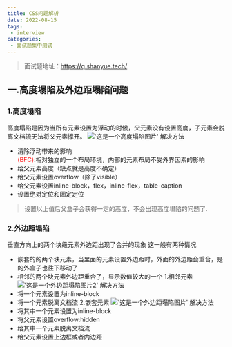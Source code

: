 ```yaml
---
title: CSS问题解析
date: 2022-08-15
tags:
 - interview
categories:
 - 面试题集中测试
---
```


 > 面试题地址：https://q.shanyue.tech/

## 一.高度塌陷及外边距塌陷问题
### 1.高度塌陷
高度塌陷是因为当所有元素设置为浮动的时候，父元素没有设置高度，子元素会脱离文档流无法将父元素撑开。
!['这是一个高度塌陷图片'](/assets/img/高度塌陷.jpg '高度塌陷')
解决方法
 * 清除浮动带来的影响
<br><font color="red">(BFC)</font>:相对独立的一个布局环境，内部的元素布局不受外界因素的影响
 * 给父元素高度（缺点就是高度不确定）
 * 给父元素设置overflow（除了visible）
 * 给父元素设置inline-block，flex，inline-flex，table-caption
 * 设置绝对定位和固定定位
 > 设置以上值后父盒子会获得一定的高度，不会出现高度塌陷的问题了.

### 2.外边距塌陷
垂直方向上的两个块级元素外边距出现了合并的现象
这一般有两种情况
 - 嵌套的的两个块元素，当里面的元素设置外边距时，外面的外边距会重合，是的外盒子也往下移动了
 - 相邻的两个块元素外边距重合了，显示数值较大的一个
1.相邻元素
!['这是一个外边距塌陷图片2'](/assets/img/外边距塌陷2.jpg '外边距塌陷2')
解决方法
 - 将一个元素设置为inline-block
 - 将一个元素脱离文档流
2.嵌套元素
!['这是一个外边距塌陷图片'](/assets/img/外边距塌陷.jpg '外边距塌陷')
解决方法
 - 将其中一个元素设置为inline-block
 - 将父元素设置overflow:hidden
 - 给其中一个元素脱离文档流
 - 给父元素设置上边框或者内边距
